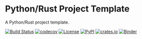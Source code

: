 # Python/Rust Project Template

A Python/Rust project template.


[![Build Status](https://github.com/python-project-templates/rust/workflows/Build%20Status/badge.svg?branch=main)](https://github.com/python-project-templates/rust/actions?query=workflow%3A%22Build+Status%22)
[![codecov](https://codecov.io/gh/python-project-templates/rust/branch/main/graph/badge.svg)](https://codecov.io/gh/python-project-templates/rust)
[![License](https://img.shields.io/github/license/python-project-templates/rust)](https://github.com/python-project-templates/rust)
[![PyPI](https://img.shields.io/pypi/v/rust_template.svg)](https://pypi.python.org/pypi/rust_template)
[![crates.io](https://img.shields.io/crates/v/rust_template.svg)](https://crates.io/crates/rust_template)
[![Binder](https://mybinder.org/badge_logo.svg)](https://mybinder.org/v2/gh/python-project-templates/rust/main?urlpath=lab)
